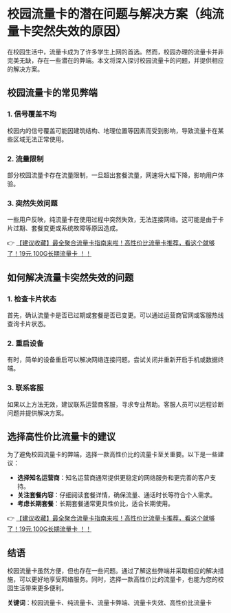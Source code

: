 # 校园流量卡的潜在问题与解决方案（纯流量卡突然失效的原因）

在校园生活中，流量卡成为了许多学生上网的首选。然而，校园办理的流量卡并非完美无缺，存在一些潜在的弊端。本文将深入探讨校园流量卡的问题，并提供相应的解决方案。

## 校园流量卡的常见弊端

### 1. **信号覆盖不均**
校园内的信号覆盖可能因建筑结构、地理位置等因素而受到影响，导致流量卡在某些区域无法正常使用。

### 2. **流量限制**
部分校园流量卡存在流量限制，一旦超出套餐流量，网速将大幅下降，影响用户体验。

### 3. **突然失效问题**
一些用户反映，纯流量卡在使用过程中突然失效，无法连接网络。这可能是由于卡片过期、套餐变更或系统故障等原因造成。

👉 [【建议收藏】最全聚合流量卡指南来啦！高性价比流量卡推荐，看这个就够了！19元 100G长期流量卡 ！！](https://bit.ly/Liuliangka)

## 如何解决流量卡突然失效的问题

### 1. **检查卡片状态**
首先，确认流量卡是否已过期或套餐是否已变更。可以通过运营商官网或客服热线查询卡片状态。

### 2. **重启设备**
有时，简单的设备重启可以解决网络连接问题。尝试关闭并重新开启手机或数据终端。

### 3. **联系客服**
如果以上方法无效，建议联系运营商客服，寻求专业帮助。客服人员可以远程诊断问题并提供解决方案。

## 选择高性价比流量卡的建议

为了避免校园流量卡的弊端，选择一款高性价比的流量卡至关重要。以下是一些建议：

- **选择知名运营商**：知名运营商通常提供更稳定的网络服务和更完善的客户支持。
- **关注套餐内容**：仔细阅读套餐详情，确保流量、通话时长等符合个人需求。
- **考虑长期套餐**：长期套餐通常更具性价比，适合长期使用。

👉 [【建议收藏】最全聚合流量卡指南来啦！高性价比流量卡推荐，看这个就够了！19元 100G长期流量卡 ！！](https://bit.ly/Liuliangka)

## 结语

校园流量卡虽然方便，但也存在一些问题。通过了解这些弊端并采取相应的解决措施，可以更好地享受网络服务。同时，选择一款高性价比的流量卡，也能为您的校园生活带来更多便利。

**关键词**：校园流量卡、纯流量卡、流量卡弊端、流量卡失效、高性价比流量卡